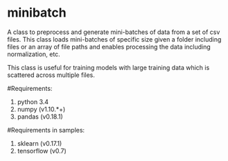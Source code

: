 # minibatch
A class to preprocess and generate mini-batches of data from a set of csv files.
This class loads mini-batches of specific size given a folder including files or an array of file paths and enables processing the data including normalization, etc.

This class is useful for training models with large training data which is scattered across multiple files.

#Requirements:
1. python 3.4
2. numpy (v1.10.*+)
3. pandas (v0.18.1)

#Requirements in samples:
1. sklearn (v0.17.1)
2. tensorflow (v0.7)
